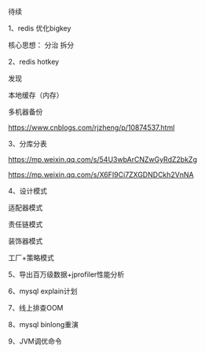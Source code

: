 待续

1、redis 优化bigkey

核心思想： 分治 拆分



2、redis hotkey

发现

本地缓存（内存）

多机器备份

https://www.cnblogs.com/rjzheng/p/10874537.html



3、分库分表

https://mp.weixin.qq.com/s/54U3wbArCNZwGyRdZ2bkZg

https://mp.weixin.qq.com/s/X6FI9Ci7ZXGDNDCkh2VnNA



4、设计模式

适配器模式

责任链模式

装饰器模式

工厂+策略模式



5、导出百万级数据+jprofiler性能分析



6、mysql explain计划



7、线上排查OOM



8、mysql binlong重演



9、JVM调优命令



